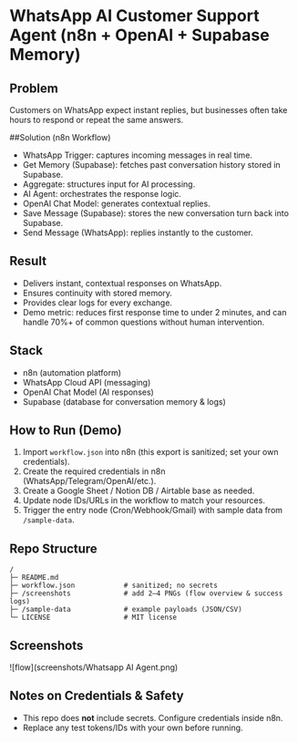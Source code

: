 # WhatsApp AI Customer Support Agent (n8n + OpenAI + Supabase Memory)

## Problem
Customers on WhatsApp expect instant replies, but businesses often take hours to respond or repeat the same answers.

##Solution (n8n Workflow)

- WhatsApp Trigger: captures incoming messages in real time.
- Get Memory (Supabase): fetches past conversation history stored in Supabase.
- Aggregate: structures input for AI processing.
- AI Agent: orchestrates the response logic.
- OpenAI Chat Model: generates contextual replies.
- Save Message (Supabase): stores the new conversation turn back into Supabase.
- Send Message (WhatsApp): replies instantly to the customer.

## Result

- Delivers instant, contextual responses on WhatsApp.
- Ensures continuity with stored memory.
- Provides clear logs for every exchange.
- Demo metric: reduces first response time to under 2 minutes, and can handle 70%+ of common questions without human intervention.

## Stack

- n8n (automation platform)
- WhatsApp Cloud API (messaging)
- OpenAI Chat Model (AI responses)
- Supabase (database for conversation memory & logs)

## How to Run (Demo)
1. Import `workflow.json` into n8n (this export is sanitized; set your own credentials).
2. Create the required credentials in n8n (WhatsApp/Telegram/OpenAI/etc.).
3. Create a Google Sheet / Notion DB / Airtable base as needed.
4. Update node IDs/URLs in the workflow to match your resources.
5. Trigger the entry node (Cron/Webhook/Gmail) with sample data from `/sample-data`.

## Repo Structure
```
/
├─ README.md
├─ workflow.json            # sanitized; no secrets
├─ /screenshots             # add 2–4 PNGs (flow overview & success logs)
├─ /sample-data             # example payloads (JSON/CSV)
└─ LICENSE                  # MIT license
```

## Screenshots
![flow](screenshots/Whatsapp AI Agent.png)

## Notes on Credentials & Safety
- This repo does **not** include secrets. Configure credentials inside n8n.
- Replace any test tokens/IDs with your own before running.
